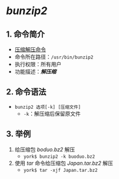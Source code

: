 # *bunzip2*

## 1. 命令简介

- <u>压缩解压命令</u>
- 命令所在路径：`/usr/bin/bunzip2`
- 执行权限：所有用户
- 功能描述：***解压缩***

## 2. 命令语法

- `bunzip2 选项[-k] [压缩文件]`
    - `-k`：解压缩后保留原文件

## 3. 举例

1. 给压缩包 *boduo.bz2* 解压
    - `york$ bunzip2 -k buoduo.bz2`
2. 使用 *tar* 命令给压缩包 *Japan.tar.bz2* 解压
    - `york$ tar -xjf Japan.tar.bz2`